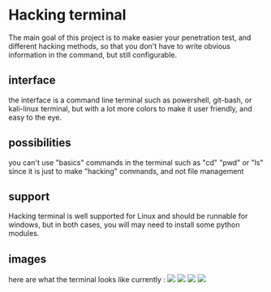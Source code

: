 # Hacking terminal
The main goal of this project is to make easier your penetration test, and different hacking methods, so that you don't have to write obvious information in the command, but still configurable.
## interface
the interface is a command line terminal such as powershell, git-bash, or kali-linux terminal, but with a lot more colors to make it user friendly, and easy to the eye.
## possibilities
you can't use "basics" commands in the terminal such as "cd" "pwd" or "ls" since it is just to make "hacking" commands, and not file management
## support
Hacking terminal is well supported for Linux and should be runnable for windows, but in both cases, you will may need to install some python modules.
 ## images
 here are what the terminal looks like currently :
 ![](https://cdn.discordapp.com/attachments/754704936838627378/870360948416856064/unknown.png)
![](https://cdn.discordapp.com/attachments/754704936838627378/870361638069502032/unknown.png)
![](https://cdn.discordapp.com/attachments/754704936838627378/870362750122086500/hacking-terminal.png)
![](https://cdn.discordapp.com/attachments/754704936838627378/870365507436560474/unknown.png)
